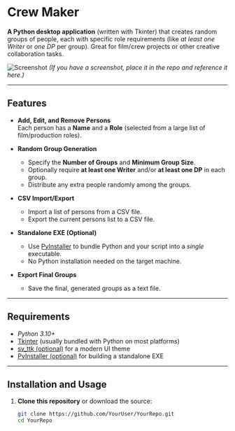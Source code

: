 # Crew Maker

**A Python desktop application** (written with Tkinter) that creates random groups of people, each with specific role requirements (like *at least one Writer* or *one DP* per group). Great for film/crew projects or other creative collaboration tasks.

![Screenshot](./screenshot.png)
*(If you have a screenshot, place it in the repo and reference it here.)*

---

## Features

- **Add, Edit, and Remove Persons**  
  Each person has a **Name** and a **Role** (selected from a large list of film/production roles).

- **Random Group Generation**  
  - Specify the **Number of Groups** and **Minimum Group Size**.
  - Optionally require **at least one Writer** and/or **at least one DP** in each group.
  - Distribute any extra people randomly among the groups.

- **CSV Import/Export**  
  - Import a list of persons from a CSV file.
  - Export the current persons list to a CSV file.

- **Standalone EXE (Optional)**  
  - Use [PyInstaller](https://pyinstaller.org/) to bundle Python and your script into a *single* executable.
  - No Python installation needed on the target machine.

- **Export Final Groups**  
  - Save the final, generated groups as a text file.

---

## Requirements

- *Python 3.10+*  
- [Tkinter](https://docs.python.org/3/library/tkinter.html) (usually bundled with Python on most platforms)  
- [sv_ttk (optional)](https://github.com/rdbende/Sun-Valley-ttk-theme) for a modern UI theme  
- [PyInstaller (optional)](https://pypi.org/project/PyInstaller/) for building a standalone EXE  

---

## Installation and Usage

1. **Clone this repository** or download the source:

   ```bash
   git clone https://github.com/YourUser/YourRepo.git
   cd YourRepo
